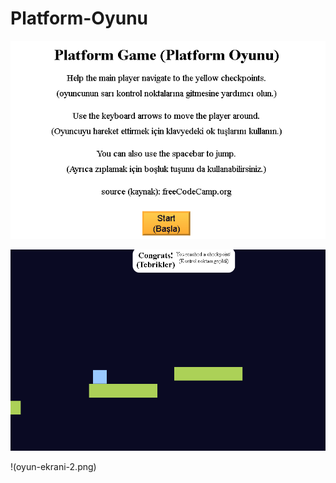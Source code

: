 ﻿# Platform-Oyunu
 
![Giriş ekranı](giris-ekrani.png)

![Oyun ekranları](oyun-ekrani-2.png)

!(oyun-ekrani-2.png)
